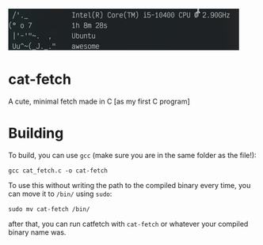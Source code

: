 ![ScreenShot of the fetch](cat-fetch.png)

# cat-fetch
A cute, minimal fetch made in C [as my first C program]

# Building
To build, you can use `gcc` (make sure you are in the same folder as the file!):

```
gcc cat_fetch.c -o cat-fetch
```
To use this without writing the path to the compiled binary every time, you can move it to `/bin/` using `sudo`:
```
sudo mv cat-fetch /bin/
```

after that, you can run catfetch with `cat-fetch` or whatever your compiled binary name was.
